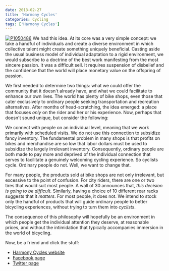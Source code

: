```yaml
---
date: 2013-02-27
title: 'Harmony Cycles'
categories: Cycling
tags: ['Harmony Cycles']
---
```


[![P1050486](http://farm9.staticflickr.com/8244/8514964819_8a995a6feb.jpg)](http://flic.kr/p/dYrqog "P1050486 by timlupfer, on Flickr") We had this idea. At its core was a very simple concept: we take a handful of individuals and create a diverse environment in which collective talent might create something uniquely beneficial. Casting aside the usual business model of individual adaptation to a rigid environment, we would subscribe to a doctrine of the best work manifesting from the most sincere passion. It was a difficult sell. It requires suspension of disbelief and the confidence that the world will place monetary value on the offspring of passion.

We first needed to determine two things: what we could offer the community that it doesn't already have, and what we could facilitate to enhance our own lives. The world has plenty of bike shops, even those that cater exclusively to ordinary people seeking transportation and recreation alternatives. After months of head-scratching, the idea emerged: a place that focuses *only* on the rider and her or his experience. Now, perhaps that doesn't sound unique, but consider the following:

We connect with people on an individual level, meaning that we work primarily with scheduled visits. We do not use this connection to subsidize fancy inventory. The fundamental problem in many shops is that profits on bikes and merchandise are so low that labor dollars must be used to subsidize the largely irrelevant inventory. Consequently, ordinary people are both made to pay more and deprived of the individual connection that serves to facilitate a genuinely welcoming cycling experience. So cyclists cycle. Ordinary people do not. Well, we want to change that. 

For many people, the products sold at bike shops are not only irrelevant, but excessive to the point of confusion. For city riders, there are one or two tires that would suit most people. A wall of 30 announces that, *this decision is going to be difficult.* Similarly, having a choice of 10 different rear racks suggests that it *matters*. For most people, it does not. We intend to stock only the handful of products that will guide ordinary people to better bicycling experiences, without trying to turn them into *cyclists*.

The consequence of this philosophy will hopefully be an environment in which people get the individual attention they deserve, at reasonable prices, and without the intimidation that typically accompanies immersion in the world of bicycling.

Now, be a friend and click the stuff:

- [Harmony Cycles website][1]
- [Facebook page][2]
- [Twitter page][3]

 [1]: http://www.harmonycycles.com
 [2]: http://www.facebook.com/harmonycycles
 [3]: http://www.twitter.com/harmonycycles